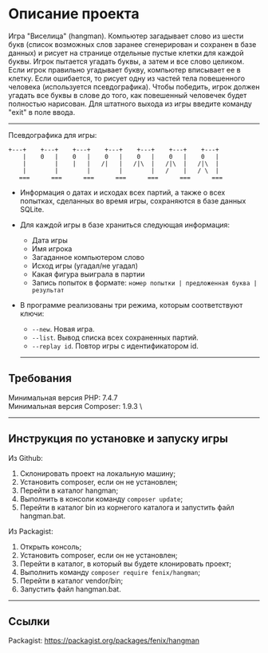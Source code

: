 # Описание проекта

Игра "Виселица" (hangman). Компьютер загадывает слово из шести букв (список возможных слов заранее сгенерирован и сохранен в базе данных) и рисует на странице отдельные пустые клетки для каждой буквы. Игрок пытается угадать буквы, а затем и все слово целиком. Если игрок правильно угадывает букву, компьютер вписывает ее в клетку. Если ошибается, то рисует одну из частей тела повешенного человека (используется псевдографика). Чтобы победить, игрок должен угадать все буквы в слове до того, как повешенный человечек будет полностью нарисован. Для штатного выхода из игры введите команду "exit" в поле ввода.

* * *

Псевдографика для игры:

```
+---+    +---+    +---+    +---+    +---+    +---+    +---+
    |    0   |    0   |    0   |    0   |    0   |    0   |
    |        |    |   |   /|   |   /|\  |   /|\  |   /|\  |
    |        |        |        |        |   /    |   / \  |
   ===      ===      ===      ===      ===      ===      ===
```

* Информация о датах и исходах всех партий, а также о всех попытках, сделанных во время игры, сохраняются в базе данных SQLite.
* Для каждой игры в базе храниться следующая информация:
  * Дата игры
  * Имя игрока
  * Загаданное компьютером слово
  * Исход игры (угадал/не угадал)
  * Какая фигура выиграла в партии
  * Запись попыток в формате: `номер попытки | предложенная буква | результат`
* В программе реализованы три режима, которым соответствуют ключи:
  * `--new`. Новая игра.
  * `--list`. Вывод списка всех сохраненных партий.
  * `--replay id`. Повтор игры с идентификатором id.

  * * *

## Требования

Минимальная версия PHP: 7.4.7 \
Минимальная версия Composer: 1.9.3 \

* * *

## Инструкция по установке и запуску игры

Из Github:

1. Склонировать проект на локальную машину;
2. Установить composer, если он не установлен;
3. Перейти в каталог hangman;
4. Выполнить в консоли команду `composer update`;
5. Перейти в каталог bin из корнегого каталога и запустить файл hangman.bat.

Из Packagist:

1. Открыть консоль;
2. Установить composer, если он не установлен;
3. Перейти в каталог, в который вы будете клонировать проект;
4. Выполнить команду `composer require fenix/hangman`;
5. Перейти в каталог vendor/bin;
6. Запустить файл hangman.bat.

* * *

## Ссылки

Packagist: <https://packagist.org/packages/fenix/hangman>
